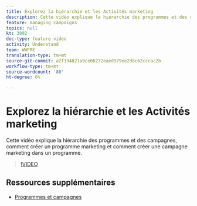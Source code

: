 ```yaml
---
title: Explorez la hiérarchie et les Activités marketing
description: Cette vidéo explique la hiérarchie des programmes et des campagnes dans Adobe Campaign Standard (ACS), comment créer un programme marketing et comment créer une campagne marketing dans un programme.
feature: managing campaigns
topics: null
kt: 3892
doc-type: feature video
activity: Understand
team: WWFRE
translation-type: tm+mt
source-git-commit: a2f194821a9ce06272eaed979ee2d8c62cccac2b
workflow-type: tm+mt
source-wordcount: '80'
ht-degree: 6%

---
```



# Explorez la hiérarchie et les Activités marketing

Cette vidéo explique la hiérarchie des programmes et des campagnes, comment créer un programme marketing et comment créer une campagne marketing dans un programme.

>[!VIDEO](https://video.tv.adobe.com/v/18465?quality=12)

## Ressources supplémentaires

* [Programmes et campagnes](https://docs.adobe.com/content/help/en/campaign-standard/using/getting-started/marketing-plans/programs-and-campaigns.html)

